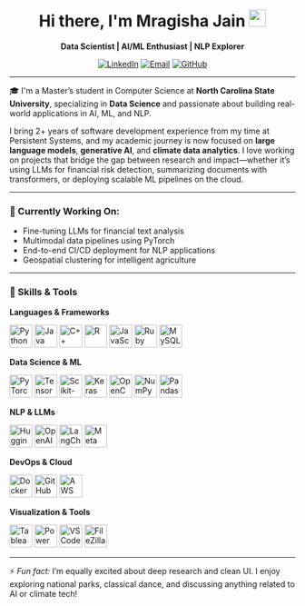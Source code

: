 <h1 align="center">
  Hi there, I'm Mragisha Jain <img src="https://media.giphy.com/media/hvRJCLFzcasrR4ia7z/giphy.gif" width="30px"/>
</h1>

<p align="center">
  <strong>Data Scientist | AI/ML Enthusiast | NLP Explorer</strong>
</p>

<p align="center">
  <a href="https://www.linkedin.com/in/mragisha-jain/"><img src="https://img.shields.io/badge/LinkedIn-blue?style=flat&logo=linkedin" alt="LinkedIn"/></a>
  <a href="mailto:jainmragisha24@gmail.com"><img src="https://img.shields.io/badge/Email-D14836?style=flat&logo=gmail&logoColor=white" alt="Email"/></a>
  <a href="https://github.com/mragisha"><img src="https://img.shields.io/badge/GitHub-black?style=flat&logo=github" alt="GitHub"/></a>
</p>

---

🎓 I'm a Master’s student in Computer Science at **North Carolina State University**, specializing in **Data Science** and passionate about building real-world applications in AI, ML, and NLP.

I bring 2+ years of software development experience from my time at Persistent Systems, and my academic journey is now focused on **large language models**, **generative AI**, and **climate data analytics**. I love working on projects that bridge the gap between research and impact—whether it’s using LLMs for financial risk detection, summarizing documents with transformers, or deploying scalable ML pipelines on the cloud.

---

### 🚀 Currently Working On:
- Fine-tuning LLMs for financial text analysis  
- Multimodal data pipelines using PyTorch  
- End-to-end CI/CD deployment for NLP applications  
- Geospatial clustering for intelligent agriculture  

---

### 🧠 Skills & Tools

**Languages & Frameworks**  
<p align="left">
  <a href="https://www.python.org/" target="_blank" rel="noopener noreferrer"><img src="https://cdn.jsdelivr.net/gh/devicons/devicon/icons/python/python-original.svg" width="40" alt="Python" /></a>
  <a href="https://www.java.com/" target="_blank" rel="noopener noreferrer"><img src="https://cdn.jsdelivr.net/gh/devicons/devicon/icons/java/java-original.svg" width="40" alt="Java" /></a>
  <a href="https://isocpp.org/" target="_blank" rel="noopener noreferrer"><img src="https://cdn.jsdelivr.net/gh/devicons/devicon/icons/cplusplus/cplusplus-original.svg" width="40" alt="C++" /></a>
  <a href="https://www.r-project.org/" target="_blank" rel="noopener noreferrer"><img src="https://cdn.jsdelivr.net/gh/devicons/devicon/icons/r/r-original.svg" width="40" alt="R" /></a>
  <a href="https://developer.mozilla.org/en-US/docs/Web/JavaScript" target="_blank" rel="noopener noreferrer"><img src="https://cdn.jsdelivr.net/gh/devicons/devicon/icons/javascript/javascript-original.svg" width="40" alt="JavaScript" /></a>
  <a href="https://www.ruby-lang.org/" target="_blank" rel="noopener noreferrer"><img src="https://cdn.jsdelivr.net/gh/devicons/devicon/icons/ruby/ruby-original.svg" width="40" alt="Ruby" /></a>
  <a href="https://www.mysql.com/" target="_blank" rel="noopener noreferrer"><img src="https://cdn.jsdelivr.net/gh/devicons/devicon/icons/mysql/mysql-original.svg" width="40" alt="MySQL" /></a>
</p>

**Data Science & ML**  
<p align="left">
  <a href="https://pytorch.org/" target="_blank" rel="noopener noreferrer"><img src="https://cdn.jsdelivr.net/gh/devicons/devicon/icons/pytorch/pytorch-original.svg" width="40" alt="PyTorch" /></a>
  <a href="https://www.tensorflow.org/" target="_blank" rel="noopener noreferrer"><img src="https://cdn.jsdelivr.net/gh/devicons/devicon/icons/tensorflow/tensorflow-original.svg" width="40" alt="TensorFlow" /></a>
  <a href="https://scikit-learn.org/" target="_blank" rel="noopener noreferrer"><img src="https://upload.wikimedia.org/wikipedia/commons/0/05/Scikit_learn_logo_small.svg" width="40" alt="Scikit-learn" /></a>
  <a href="https://keras.io/" target="_blank" rel="noopener noreferrer"><img src="https://upload.wikimedia.org/wikipedia/commons/a/ae/Keras_logo.svg" width="40" alt="Keras" /></a>
  <a href="https://opencv.org/" target="_blank" rel="noopener noreferrer"><img src="https://cdn.jsdelivr.net/gh/devicons/devicon/icons/opencv/opencv-original.svg" width="40" alt="OpenCV" /></a>
  <a href="https://numpy.org/" target="_blank" rel="noopener noreferrer"><img src="https://cdn.jsdelivr.net/gh/devicons/devicon/icons/numpy/numpy-original.svg" width="40" alt="NumPy" /></a>
  <a href="https://pandas.pydata.org/" target="_blank" rel="noopener noreferrer"><img src="https://cdn.jsdelivr.net/gh/devicons/devicon/icons/pandas/pandas-original.svg" width="40" alt="Pandas" /></a>
</p>

**NLP & LLMs**  
<p align="left">
  <a href="https://huggingface.co/" target="_blank" rel="noopener noreferrer"><img src="https://huggingface.co/front/assets/huggingface_logo-noborder.svg" width="40" alt="Hugging Face" /></a>
  <a href="https://openai.com/" target="_blank" rel="noopener noreferrer"><img src="https://seeklogo.com/images/O/openai-logo-8B9BFEDC26-seeklogo.com.png" width="40" alt="OpenAI" /></a>
  <a href="https://www.langchain.com/" target="_blank" rel="noopener noreferrer"><img src="https://raw.githubusercontent.com/langchain-ai/langchain/main/docs/static/img/logo.svg" width="40" alt="LangChain" /></a>
  <a href="https://ai.meta.com/llama/" target="_blank" rel="noopener noreferrer"><img src="https://upload.wikimedia.org/wikipedia/commons/4/4f/Meta_AI_LLaMA_logo.png" width="40" alt="Meta LLaMA" /></a>
</p>

**DevOps & Cloud**  
<p align="left">
  <a href="https://www.docker.com/" target="_blank" rel="noopener noreferrer"><img src="https://cdn.jsdelivr.net/gh/devicons/devicon/icons/docker/docker-original.svg" width="40" alt="Docker" /></a>
  <a href="https://github.com/" target="_blank" rel="noopener noreferrer"><img src="https://cdn.jsdelivr.net/gh/devicons/devicon/icons/github/github-original.svg" width="40" alt="GitHub" /></a>
  <a href="https://aws.amazon.com/" target="_blank" rel="noopener noreferrer"><img src="https://cdn.jsdelivr.net/gh/devicons/devicon/icons/amazonwebservices/amazonwebservices-original.svg" width="40" alt="AWS" /></a>
</p>

**Visualization & Tools**  
<p align="left">
  <a href="https://www.tableau.com/" target="_blank" rel="noopener noreferrer"><img src="https://upload.wikimedia.org/wikipedia/commons/4/4b/Tableau_Logo.png" width="40" alt="Tableau" /></a>
  <a href="https://powerbi.microsoft.com/" target="_blank" rel="noopener noreferrer"><img src="https://img.icons8.com/color/48/000000/power-bi.png" width="40" alt="Power BI" /></a>
  <a href="https://code.visualstudio.com/" target="_blank" rel="noopener noreferrer"><img src="https://cdn.jsdelivr.net/gh/devicons/devicon/icons/vscode/vscode-original.svg" width="40" alt="VS Code" /></a>
  <a href="https://filezilla-project.org/" target="_blank" rel="noopener noreferrer"><img src="https://cdn.jsdelivr.net/gh/devicons/devicon/icons/filezilla/filezilla-plain.svg" width="40" alt="FileZilla" /></a>
</p>


---

⚡ *Fun fact:* I’m equally excited about deep research and clean UI. I enjoy exploring national parks, classical dance, and discussing anything related to AI or climate tech!
